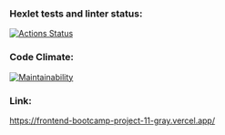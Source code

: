 ### Hexlet tests and linter status:
[![Actions Status](https://github.com/A-Kimpo/frontend-bootcamp-project-11/workflows/hexlet-check/badge.svg)](https://github.com/A-Kimpo/frontend-bootcamp-project-11/actions)

### Code Climate:
[![Maintainability](https://api.codeclimate.com/v1/badges/6c3f802feeabde1c10d3/maintainability)](https://codeclimate.com/github/A-Kimpo/frontend-bootcamp-project-11/maintainability)

### Link:
https://frontend-bootcamp-project-11-gray.vercel.app/
